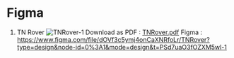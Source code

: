 # Figma

1. TN Rover
![TNRover-1](https://github.com/viswa-v14/Figma/assets/126935022/54ce15bb-d51b-45b7-8e72-464abe56efaa)
Download as PDF : [TNRover.pdf](https://github.com/viswa-v14/Figma/files/12456272/TNRover.pdf)
Figma : https://www.figma.com/file/dOVf3c5ymj4onCaXNRfoLr/TNRover?type=design&node-id=0%3A1&mode=design&t=PSd7uaO3fOZXM5wl-1
 
